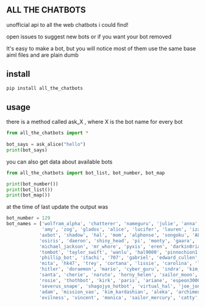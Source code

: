 ## ALL THE CHATBOTS

unofficial api to all the web chatbots i could find!

open issues to suggest new bots or if you want your bot removed

It's easy to make a bot, but you will notice most of them use the same base aiml files and are plain dumb


## install

```bash
pip install all_the_chatbots
```

    
## usage

there is a method called ask_X , where X is the bot name for every bot

```python
from all_the_chatbots import *
    
bot_says = ask_alice("hello")
print(bot_says)
```

you can also get data about available bots

```python
from all_the_chatbots import bot_list, bot_number, bot_map

print(bot_number())
print(bot_list())
print(bot_map())
```

at the time of last update the output was 

```python
bot_number = 129
bot_names = ['wolfram_alpha', 'chatterer', 'nameguru', 'julie', 'anna', 'chomsky', 'professor', 'clarence', 'ieinstein', 
             'amy', 'zog', 'glados', 'alice', 'lucifer', 'lauren', 'izar', 'cartman_bot', 'ayame', 'bot_god', 'robot_girl',
            'axbot', 'shadow', 'hal', 'mom', 'alphonse', 'songoku', 'ALICE', 'lilith', 'yugi', 'satan', 'melon_head',
            'osiris', 'daeron', 'shiny_head', 'pi', 'monty', 'gaara', 'tavabot', 'santas_elf_robot', 'jesus', 'jarvis', 
            'michael_jackson', 'mr_whore', 'pyxis', 'eren', 'darkin0ria', 'ariel', 'thaladir', 'pikachu', 'harry_potter', 
            'tombot', 'taylor_swift', 'wanlu', 'hal9000', 'pinnochion1', 'yoshi', 'mayumi', 'captain_cultural_policy', 
            'phillip_bot', 'itachi', '707', 'gabriel', 'edward_cullen', 'nick_jonas', 'clive', 'atton', 'master_chief', 
            'mita', 'hk47', 'trey', 'cortana', 'lissie', 'carolina', 'laylah', 'amas_lucifer', 'zwatser', 'leonardo', 
            'hitler', 'doraemon', 'mario', 'cyber_guru', 'indra', 'kim_jong_un', 'luna', 'ELS', 'chesse_of_essex', 'helpo', 
            'santa', 'cherie', 'naruto', 'horny_helen', 'sailor_moon', 'grandma_elaine', 'witch', 'kennysbro', 'doroty', 'eeve', 
            'rosie', 'thothbot', 'kirk', 'paris', 'ariane', 'espeon3000', 'monster_hunter', 'ships_computer', 'negative7', 
            'severus_snape', 'shagojyo_hotbot', 'virtual_hal', 'joe_jonas', 'dr_ann_neering', 'alien_bot', 'bakabot', 'zelda', 
            'adam', 'mission_vao', 'kim_kardashian', 'aleka', 'archimedes', 'abraham_lincoln', 'methos', 'virtual_teacher', 
            'evilness', 'vincent', 'monica', 'sailor_mercury', 'catty', 'qaqash', 'bahai']
```    